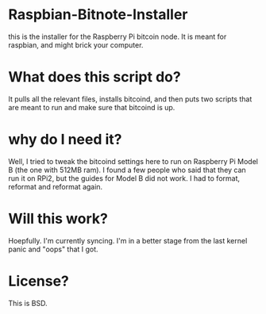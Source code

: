 # Raspbian-Bitnote-Installer
this is the installer for the Raspberry Pi bitcoin node. It is meant for raspbian, and might brick your computer.


# What does this script do?
It pulls all the relevant files, installs bitcoind, and then puts two scripts that are meant to run and make sure that bitcoind is up. 

# why do I need it?
Well, I tried to tweak the bitcoind settings here to run on Raspberry Pi Model B (the one with 512MB ram). I found a few people who said that they can run it on RPi2, but the guides for Model B did not work. I had to format, reformat and reformat again.

# Will this work?
Hoepfully. I'm currently syncing. I'm in a better stage from the last kernel panic and "oops" that I got.

# License?
This is BSD. 
